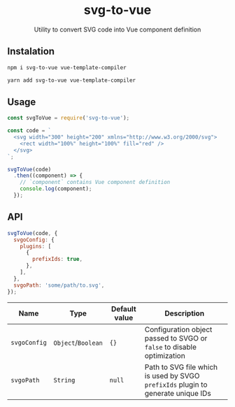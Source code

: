 <h1 align="center">svg-to-vue</h1>
<p align="center">Utility to convert SVG code into Vue component definition</p>

## Instalation
``` bash
npm i svg-to-vue vue-template-compiler

yarn add svg-to-vue vue-template-compiler
```

## Usage
``` js
const svgToVue = require('svg-to-vue');

const code = `
  <svg width="300" height="200" xmlns="http://www.w3.org/2000/svg">
    <rect width="100%" height="100%" fill="red" />
  </svg>
`;

svgToVue(code)
  .then((component) => {
    // `component` contains Vue component definition
    console.log(component);
  });
```

## API
``` js
svgToVue(code, {
  svgoConfig: {
    plugins: [
      {
        prefixIds: true,
      },
    ],
  },
  svgoPath: 'some/path/to.svg',
});
```

| Name | Type | Default value | Description |
| - | - | - | - |
| `svgoConfig` | `Object`/`Boolean` | `{}` | Configuration object passed to SVGO or `false` to disable optimization |
| `svgoPath` | `String` | `null` | Path to SVG file which is used by SVGO `prefixIds` plugin to generate unique IDs |

